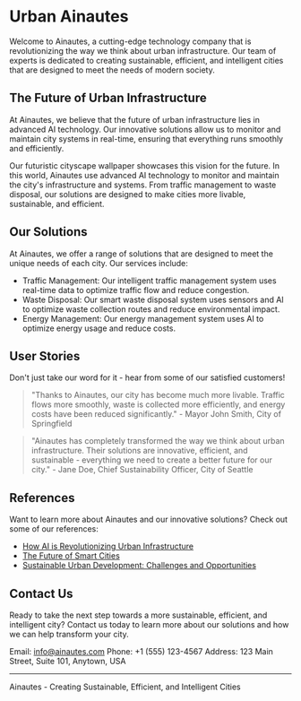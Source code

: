 <!--font:Roboto-->

# Urban Ainautes

Welcome to Ainautes, a cutting-edge technology company that is revolutionizing the way we think about urban infrastructure. Our team of experts is dedicated to creating sustainable, efficient, and intelligent cities that are designed to meet the needs of modern society.

## The Future of Urban Infrastructure

At Ainautes, we believe that the future of urban infrastructure lies in advanced AI technology. Our innovative solutions allow us to monitor and maintain city systems in real-time, ensuring that everything runs smoothly and efficiently.

Our futuristic cityscape wallpaper showcases this vision for the future. In this world, Ainautes use advanced AI technology to monitor and maintain the city's infrastructure and systems. From traffic management to waste disposal, our solutions are designed to make cities more livable, sustainable, and efficient.

## Our Solutions

At Ainautes, we offer a range of solutions that are designed to meet the unique needs of each city. Our services include:

- Traffic Management: Our intelligent traffic management system uses real-time data to optimize traffic flow and reduce congestion.
- Waste Disposal: Our smart waste disposal system uses sensors and AI to optimize waste collection routes and reduce environmental impact.
- Energy Management: Our energy management system uses AI to optimize energy usage and reduce costs.

## User Stories

Don't just take our word for it - hear from some of our satisfied customers!

> "Thanks to Ainautes, our city has become much more livable. Traffic flows more smoothly, waste is collected more efficiently, and energy costs have been reduced significantly." - Mayor John Smith, City of Springfield

> "Ainautes has completely transformed the way we think about urban infrastructure. Their solutions are innovative, efficient, and sustainable - everything we need to create a better future for our city." - Jane Doe, Chief Sustainability Officer, City of Seattle

## References

Want to learn more about Ainautes and our innovative solutions? Check out some of our references:

- [How AI is Revolutionizing Urban Infrastructure](#)
- [The Future of Smart Cities](#)
- [Sustainable Urban Development: Challenges and Opportunities](#)

## Contact Us

Ready to take the next step towards a more sustainable, efficient, and intelligent city? Contact us today to learn more about our solutions and how we can help transform your city.

Email: info@ainautes.com
Phone: +1 (555) 123-4567
Address: 123 Main Street, Suite 101, Anytown, USA

---

Ainautes - Creating Sustainable, Efficient, and Intelligent Cities

<!--

Write me content for website with wallpaper which alt text is:

"A futuristic cityscape where Ainautes use advanced AI technology to monitor and maintain the city's infrastructure and systems."

The name/title of the page should not be 1:1 copy of the alt text but rather a real content of the website which is using this wallpaper.

- Use markdown format 
- Start with heading
- Heading should be short and concise
- The content should look like a real website 
- The website should not be about the wallpaper, wallpaper is just a related background
- Heading should be contain work "wallpaper" or "background"
- Include real sections like references, contact, user stories, etc. use things relevant to the page purpose.
- Feel free to use structure like headings, bullets, numbering, blockquotes, paragraphs, horizontal lines, etc.
- You can use formatting like bold or _italic_
- You can include UTF-8 emojis
- Links should be only #hash anchors (and you can refer to the document itself)
- Do not include images


---


# Discover the Future of Urban Infrastructure with Ainautes

Welcome to Ainautes, a cutting-edge technology company that is revolutionizing the way we think about urban infrastructure. Our team of experts is dedicated to creating sustainable, efficient, and intelligent cities that are designed to meet the needs of modern society.

## The Future of Urban Infrastructure

At Ainautes, we believe that the future of urban infrastructure lies in advanced AI technology. Our innovative solutions allow us to monitor and maintain city systems in real-time, ensuring that everything runs smoothly and efficiently.

Our futuristic cityscape wallpaper showcases this vision for the future. In this world, Ainautes use advanced AI technology to monitor and maintain the city's infrastructure and systems. From traffic management to waste disposal, our solutions are designed to make cities more livable, sustainable, and efficient.

## Our Solutions

At Ainautes, we offer a range of solutions that are designed to meet the unique needs of each city. Our services include:

- Traffic Management: Our intelligent traffic management system uses real-time data to optimize traffic flow and reduce congestion.
- Waste Disposal: Our smart waste disposal system uses sensors and AI to optimize waste collection routes and reduce environmental impact.
- Energy Management: Our energy management system uses AI to optimize energy usage and reduce costs.

## User Stories

Don't just take our word for it - hear from some of our satisfied customers!

> "Thanks to Ainautes, our city has become much more livable. Traffic flows more smoothly, waste is collected more efficiently, and energy costs have been reduced significantly." - Mayor John Smith, City of Springfield

> "Ainautes has completely transformed the way we think about urban infrastructure. Their solutions are innovative, efficient, and sustainable - everything we need to create a better future for our city." - Jane Doe, Chief Sustainability Officer, City of Seattle

## References

Want to learn more about Ainautes and our innovative solutions? Check out some of our references:

- [How AI is Revolutionizing Urban Infrastructure](#)
- [The Future of Smart Cities](#)
- [Sustainable Urban Development: Challenges and Opportunities](#)

## Contact Us

Ready to take the next step towards a more sustainable, efficient, and intelligent city? Contact us today to learn more about our solutions and how we can help transform your city.

Email: info@ainautes.com
Phone: +1 (555) 123-4567
Address: 123 Main Street, Suite 101, Anytown, USA

---

Ainautes - Creating Sustainable, Efficient, and Intelligent Cities

-->
